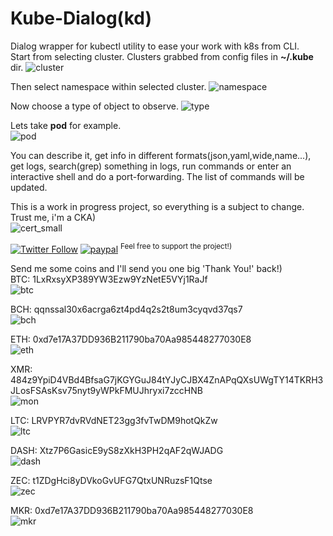# Kube-Dialog(kd)

Dialog wrapper for kubectl utility to ease your work with k8s from CLI.</br>
Start from selecting cluster. Clusters grabbed from config files in <b>~/.kube</b> dir.
![cluster](https://user-images.githubusercontent.com/18072680/120538973-cb479c00-c3ef-11eb-8d33-8a8353a936b4.png)

Then select namespace within selected cluster.
![namespace](https://user-images.githubusercontent.com/18072680/120538971-caaf0580-c3ef-11eb-867c-d846f3b43fdc.png)

Now choose a type of object to observe.
![type](https://user-images.githubusercontent.com/18072680/120538962-c682e800-c3ef-11eb-9a96-685ef48d5d2f.png)

Lets take <b>pod</b> for example.</br>
![pod](https://user-images.githubusercontent.com/18072680/120538940-c1259d80-c3ef-11eb-8d7d-bd61a4ef7f3b.png)

You can describe it, get info in different formats(json,yaml,wide,name...), get logs, search(grep) something in logs,
run commands or enter an interactive shell and do a port-forwarding. The list of commands will be updated.

This is a work in progress project, so everything is a subject to change.</br>
Trust me, i'm a CKA)</br>
![cert_small](https://user-images.githubusercontent.com/18072680/181010960-dcd27a73-30b6-49c4-aaf2-3efbc6c6760d.png)

[![Twitter Follow](https://img.shields.io/twitter/follow/Vaniacer?style=social)](https://twitter.com/Vaniacer)
[![paypal](https://img.shields.io/badge/Donate-PayPal-green.svg)](https://paypal.me/sshto?locale.x=en_US) <sup>Feel free to support the project!)</sup>
</br>

Send me some coins and I'll send you one big 'Thank You!' back!)</br>
BTC: 1LxRxsyXP389YW3Ezw9YzNetE5VYj1RaJf</br>
![btc](https://user-images.githubusercontent.com/18072680/106382955-f2f00e80-63d3-11eb-9316-b6653225820c.png)

BCH: qqnssal30x6acrga6zt4pd4q2s2t8um3cyqvd37qs7</br>
![bch](https://user-images.githubusercontent.com/18072680/108552897-fd326800-7302-11eb-8ae7-97eb0cc81d5e.png)

ETH: 0xd7e17A37DD936B211790ba70Aa985448277030E8</br>
![eth](https://user-images.githubusercontent.com/18072680/106382951-f2577800-63d3-11eb-8c01-f7ade514fb58.png)

XMR: 484z9YpiD4VBd4BfsaG7jKGYGuJ84tYJyCJBX4ZnAPqQXsUWgTY14TKRH3JLosFSAsKsv75nyt9yWPkFMUJhryxi7zccHNB</br>
![mon](https://user-images.githubusercontent.com/18072680/106383275-15832700-63d6-11eb-87d5-8b9f4ba08c40.png)

LTC: LRVPYR7dvRVdNET23gg3fvTwDM9hotQkZw</br>
![ltc](https://user-images.githubusercontent.com/18072680/106383361-7a3e8180-63d6-11eb-9239-48b6d80c3c4b.png)

DASH: Xtz7P6GasicE9yS8zXkH3PH2qAF2qWJADG</br>
![dash](https://user-images.githubusercontent.com/18072680/108553387-a11c1380-7303-11eb-9560-81f0deec2fbc.png)

ZEC: t1ZDgHci8yDVkoGvUFG7QtxUNRuzsF1Qtse</br>
![zec](https://user-images.githubusercontent.com/18072680/108553595-f7895200-7303-11eb-9ca8-17d1c81df7eb.png)

MKR: 0xd7e17A37DD936B211790ba70Aa985448277030E8</br>
![mkr](https://user-images.githubusercontent.com/18072680/108553822-4505bf00-7304-11eb-9db9-0833141e36c9.png)
